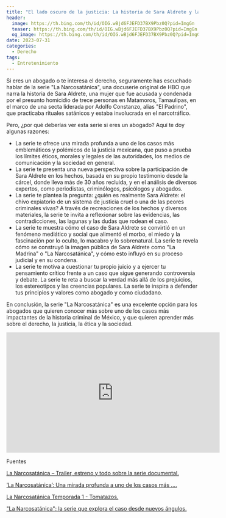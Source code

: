 ```yaml
---
title: "El lado oscuro de la justicia: La historia de Sara Aldrete y la narcosecta"
header:
  image: https://th.bing.com/th/id/OIG.wBjd6FJEFD37BX9Pbz0Q?pid=ImgGn
  teaser: https://th.bing.com/th/id/OIG.wBjd6FJEFD37BX9Pbz0Q?pid=ImgGn
  og_image: https://th.bing.com/th/id/OIG.wBjd6FJEFD37BX9Pbz0Q?pid=ImgGn
date: 2023-07-31
categories:
  - Derecho
tags:
  - Entretenimiento
---
```


Si eres un abogado o te interesa el derecho, seguramente has escuchado hablar de la serie "La Narcosatánica", una docuserie original de HBO que narra la historia de Sara Aldrete, una mujer que fue acusada y condenada por el presunto homicidio de trece personas en Matamoros, Tamaulipas, en el marco de una secta liderada por Adolfo Constanzo, alias "El Padrino", que practicaba rituales satánicos y estaba involucrada en el narcotráfico.

Pero, ¿por qué deberías ver esta serie si eres un abogado? Aquí te doy algunas razones:

- La serie te ofrece una mirada profunda a uno de los casos más emblemáticos y polémicos de la justicia mexicana, que puso a prueba los límites éticos, morales y legales de las autoridades, los medios de comunicación y la sociedad en general.
- La serie te presenta una nueva perspectiva sobre la participación de Sara Aldrete en los hechos, basada en su propio testimonio desde la cárcel, donde lleva más de 30 años recluida, y en el análisis de diversos expertos, como periodistas, criminólogos, psicólogos y abogados.
- La serie te plantea la pregunta: ¿quién es realmente Sara Aldrete: el chivo expiatorio de un sistema de justicia cruel o una de las peores criminales vivas? A través de recreaciones de los hechos y diversos materiales, la serie te invita a reflexionar sobre las evidencias, las contradicciones, las lagunas y las dudas que rodean el caso.
- La serie te muestra cómo el caso de Sara Aldrete se convirtió en un fenómeno mediático y social que alimentó el morbo, el miedo y la fascinación por lo oculto, lo macabro y lo sobrenatural. La serie te revela cómo se construyó la imagen pública de Sara Aldrete como "La Madrina" o "La Narcosatánica", y cómo esto influyó en su proceso judicial y en su condena.
- La serie te motiva a cuestionar tu propio juicio y a ejercer tu pensamiento crítico frente a un caso que sigue generando controversia y debate. La serie te reta a buscar la verdad más allá de los prejuicios, los estereotipos y las creencias populares. La serie te inspira a defender tus principios y valores como abogado y como ciudadano.

En conclusión, la serie "La Narcosatánica" es una excelente opción para los abogados que quieren conocer más sobre uno de los casos más impactantes de la historia criminal de México, y que quieren aprender más sobre el derecho, la justicia, la ética y la sociedad. 

<iframe width="560" height="315" src="https://www.youtube.com/embed/VqrazXo4i1E" title="YouTube video player" frameborder="0" allow="accelerometer; autoplay; clipboard-write; encrypted-media; gyroscope; picture-in-picture; web-share" allowfullscreen></iframe>


Fuentes

[La Narcosatánica – Trailer, estreno y todo sobre la serie documental. ](https://www.cinepremiere.com.mx/la-narcosatanica-serie-hbo-trailer-estreno.html)

[‘La Narcosatánica’: Una mirada profunda a uno de los casos más .... ](https://www.cronica.com.mx/escenario/narcosatanica-mirada-profunda-casos-emblematicos-justicia-mexicana.html)

[La Narcosatánica Temporada 1 - Tomatazos. ](https://www.tomatazos.com/series/849313/La-Narcosatanica/temporada/1)

["La Narcosatánica": la serie que explora el caso desde nuevos ángulos. ](https://businessinsider.mx/narcosatanica-serie-hbo_lifestyle/)
